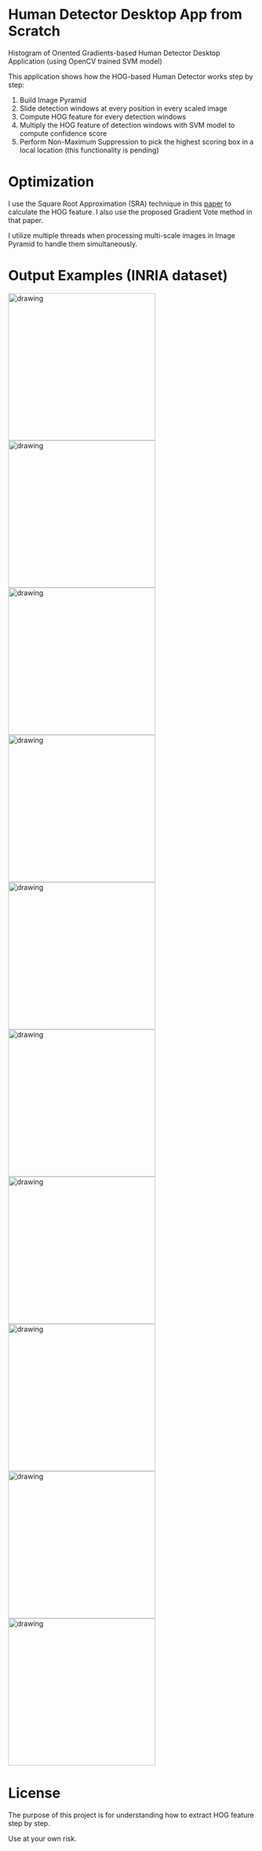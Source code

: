 # Human Detector Desktop App from Scratch

Histogram of Oriented Gradients-based Human Detector Desktop Application (using OpenCV trained SVM model)

This application shows how the HOG-based Human Detector works step by step:

1. Build Image Pyramid
2. Slide detection windows at every position in every scaled image
3. Compute HOG feature for every detection windows
4. Multiply the HOG feature of detection windows with SVM model to compute confidence score
5. Perform Non-Maximum Suppression to pick the highest scoring box in a local location (this functionality is pending)

# Optimization

I use the Square Root Approximation (SRA) technique in this [paper](https://ieeexplore.ieee.org/abstract/document/6648678) to calculate the HOG feature. I also use the proposed Gradient Vote method in that paper.

I utilize multiple threads when processing multi-scale images in Image Pyramid to handle them simultaneously.

# Output Examples (INRIA dataset)

<img src="https://github.com/dao-duc-tung/Human-Detector-App/raw/master/media/2.PNG" alt="drawing" width="300"/>

<img src="https://github.com/dao-duc-tung/Human-Detector-App/raw/master/media/1.PNG" alt="drawing" width="300"/>

<img src="https://github.com/dao-duc-tung/Human-Detector-App/raw/master/media/8.PNG" alt="drawing" width="300"/>

<img src="https://github.com/dao-duc-tung/Human-Detector-App/raw/master/media/10.PNG" alt="drawing" width="300"/>

<img src="https://github.com/dao-duc-tung/Human-Detector-App/raw/master/media/4.PNG" alt="drawing" width="300"/>

<img src="https://github.com/dao-duc-tung/Human-Detector-App/raw/master/media/7.PNG" alt="drawing" width="300"/>

<img src="https://github.com/dao-duc-tung/Human-Detector-App/raw/master/media/6.PNG" alt="drawing" width="300"/>

<img src="https://github.com/dao-duc-tung/Human-Detector-App/raw/master/media/9.PNG" alt="drawing" width="300"/>

<img src="https://github.com/dao-duc-tung/Human-Detector-App/raw/master/media/5.PNG" alt="drawing" width="300"/>

<img src="https://github.com/dao-duc-tung/Human-Detector-App/raw/master/media/3.PNG" alt="drawing" width="300"/>

# License

The purpose of this project is for understanding how to extract HOG feature step by step.

Use at your own risk.

